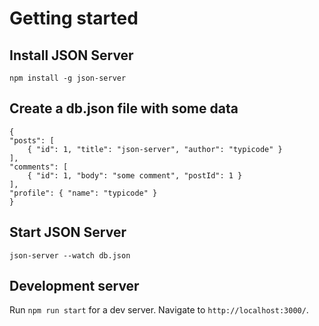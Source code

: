 # Getting started
## Install JSON Server

`npm install -g json-server`

## Create a db.json file with some data

    {
    "posts": [
        { "id": 1, "title": "json-server", "author": "typicode" }
    ],
    "comments": [
        { "id": 1, "body": "some comment", "postId": 1 }
    ],
    "profile": { "name": "typicode" }
    }

## Start JSON Server

`json-server --watch db.json`

## Development server

Run `npm run start` for a dev server. Navigate to `http://localhost:3000/`.
